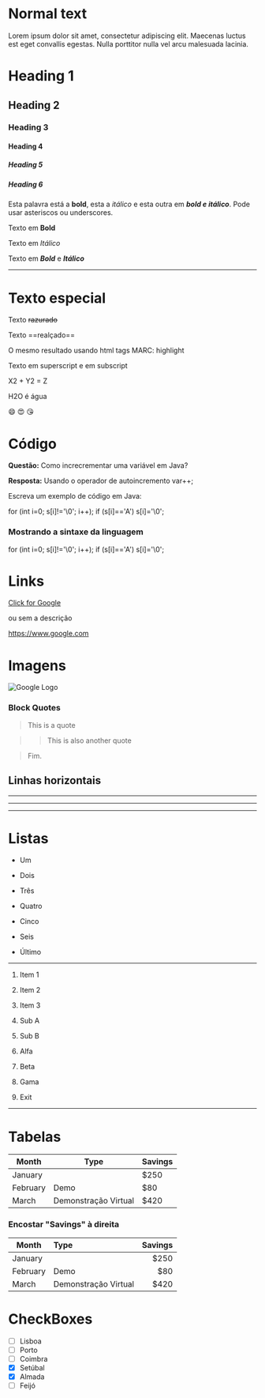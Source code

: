 # Normal text

Lorem ipsum dolor sit amet, consectetur adipiscing elit. Maecenas luctus  est eget convallis egestas. Nulla porttitor nulla vel arcu malesuada lacinia.

# Heading 1
## Heading 2
### Heading 3
#### Heading 4
##### Heading 5
##### Heading 6

Esta palavra está a **bold**, esta a _itálico_ e esta outra em ***bold e itálico***. Pode usar asteriscos ou underscores.

Texto em **Bold**

Texto em *Itálico*

Texto em ***Bold*** e ___Itálico___

***

# Texto especial

Texto ~~razurado~~

Texto ==realçado==

O mesmo resultado usando html tags MARC: <marc>highlight</marc>  

Texto em superscript e em subscript

X2 + Y2 = Z

H2O é água

:smile: :heart_eyes: :kissing_heart:

# Código

**Questão:** Como increcrementar uma variável em Java?

**Resposta:** Usando o operador de autoincremento var++;

Escreva um exemplo de código em Java:


for (int i=0; s[i]!='\0'; i++);
  if (s[i]=='A')
     s[i]='\0';

### Mostrando a sintaxe da linguagem


for (int i=0; s[i]!='\0'; i++);
  if (s[i]=='A')
    s[i]='\0';


# Links

[Click for Google](https://www.google.com)

ou sem a descrição

<https://www.google.com>

# Imagens

![Google Logo](https://api.freelogodesign.org/assets/blog/img/201811071357423762013.png)

### Block Quotes

> This is a quote

>> This is also another quote

> Fim.

## Linhas horizontais

***

---

___

# Listas

* Um

* Dois

* Três

+ Quatro

+ Cinco

+ Seis

+ Último

---

1. Item 1

2. Item 2

3. Item 3

1. Sub A

2. Sub B

1. Alfa

2. Beta

3. Gama

4. Exit

---

# Tabelas

| Month | Type | Savings |
|  --------  |  --- | -----  |
| January | |$250 |
| February | Demo| $80 |
| March | Demonstração Virtual | $420 |

### Encostar "Savings" à direita

| Month | Type | Savings |
|  --------  |  :--- | -----:  |
| January | |$250 |
| February | Demo| $80 |
| March | Demonstração Virtual | $420 |

# CheckBoxes

- [ ] Lisboa
- [ ] Porto
- [ ] Coimbra
- [x] Setúbal
- [x] Almada
- [ ] Feijó
